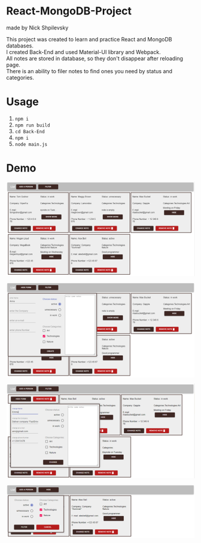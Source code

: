 # React-MongoDB-Project
made by Nick Shpilevsky

This project was created to learn and practice React and MongoDB databases.  
I created Back-End and used Material-UI library and Webpack.  
All notes are stored in database, so they don't disappear after reloading page.  
There is an ability to filer notes to find ones you need by status and categories.

# Usage
1. ```npm i```
2. ```npm run build```
3. ```cd Back-End```
4. ```npm i```
5. ```node main.js```

# Demo
![photo](screenshots/1.PNG)

![photo](screenshots/2.PNG)

![photo](screenshots/3.PNG)

![photo](screenshots/4.PNG)
